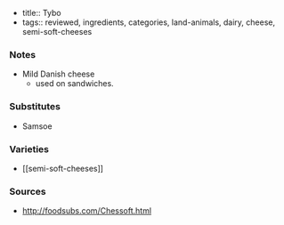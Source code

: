 - title:: Tybo
- tags:: reviewed, ingredients, categories, land-animals, dairy, cheese, semi-soft-cheeses
### Notes
- Mild Danish cheese
	- used on sandwiches.

### Substitutes
- Samsoe

### Varieties
* [[semi-soft-cheeses]]

### Sources
* http://foodsubs.com/Chessoft.html
